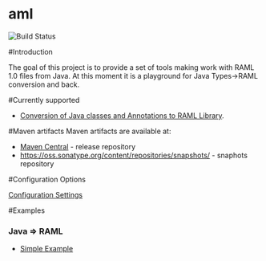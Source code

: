 # aml

![Build Status](https://api.travis-ci.org/OnPositive/aml.svg)

#Introduction

The goal of this project is to provide a set of tools making work with RAML 1.0 files from Java. At this moment it is a playground for Java Types->RAML conversion and back.

#Currently supported

* [Conversion of Java classes and Annotations to RAML Library](java2raml.md).


#Maven artifacts
Maven artifacts are available at:
 - [Maven Central](http://search.maven.org/#search|ga|1|com.onpositive.aml) - release repository
 - https://oss.sonatype.org/content/repositories/snapshots/ - snaphots repository

#Configuration Options

[Configuration Settings](https://github.com/OnPositive/aml/blob/master/org.aml.java2ramlMaven/README.md)

#Examples

### Java => RAML
- [Simple Example](/examples/org.aml.example.simple)  
 
